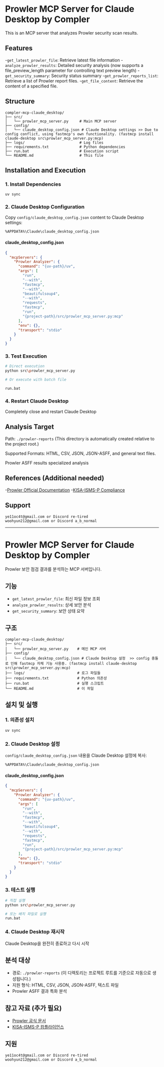 # Prowler MCP Server for Claude Desktop by Compler
This is an MCP server that analyzes Prowler security scan results.

## Features
-`get_latest_prowler_file`: Retrieve latest file information
-`analyze_prowler_results`: Detailed security analysis (now supports a file_preview_length parameter for controlling text preview length)
-`get_security_summary`: Security status summary
-`get_prowler_reports_list`: Retrieve a list of Prowler report files.
-`get_file_content`: Retrieve the content of a specified file.

## Structure
```
compler-mcp-claude_desktop/
├── src/
│   └── prowler_mcp_server.py     # Main MCP server
├── config/
│   └── claude_desktop_config.json # Claude Desktop settings >> Due to config conflict, using fastmcp's own functionality. (fastmcp install claude-desktop src\prowler_mcp_server.py:mcp)
├── logs/                         # Log files
├── requirements.txt              # Python dependencies
├── run.bat                       # Execution script
└── README.md                     # This file
```

## Installation and Execution
### 1. Install Dependencies
```bash
uv sync
```

### 2. Claude Desktop Configuration
Copy `config/claude_desktop_config.json` content to Claude Desktop settings:
```
%APPDATA%\Claude\claude_desktop_config.json
```

#### claude_desktop_config.json
```json
{
  "mcpServers": {
    "Prowler Analyzer": {
      "command": "{uv-path}/uv",
      "args": [
        "run",
        "--with",
        "fastmcp",
        "--with",
        "beautifulsoup4",
        "--with",
        "requests",
        "fastmcp",
        "run",
        "{project-path}/src/prowler_mcp_server.py:mcp"
      ],
      "env": {},
      "transport": "stdio"
    }
  }
}
```

### 3. Test Execution
```bash
# Direct execution
python src\prowler_mcp_server.py

# Or execute with batch file

run.bat
```

### 4. Restart Claude Desktop
Completely close and restart Claude Desktop


## Analysis Target
Path: `./prowler-reports` (This directory is automatically created relative to the project root.)

Supported Formats: HTML, CSV, JSON, JSON-ASFF, and general text files.

Prowler ASFF results specialized analysis

## References (Additional needed)
-[Prowler Official Documentation](https://docs.prowler.com/projects/prowler-open-source/en/latest/tutorials/prowler-app/)
-[KISA-ISMS-P Compliance](https://hub.prowler.com/compliance/kisa_isms_p_2023_aws)

## Support
```
ye11oc4t@gmail.com or Discord re-tired
woohyun212@gmail.com or Discord a_b_normal
```


___



# Prowler MCP Server for Claude Desktop by Compler

Prowler 보안 점검 결과를 분석하는 MCP 서버입니다.

## 기능
- `get_latest_prowler_file`: 최신 파일 정보 조회
- `analyze_prowler_results`: 상세 보안 분석
- `get_security_summary`: 보안 상태 요약

## 구조
```
compler-mcp-claude_desktop/
├── src/
│   └── prowler_mcp_server.py    # 메인 MCP 서버
├── config/
│   └── claude_desktop_config.json # Claude Desktop 설정  >> config 충돌로 인해 fastmcp 자체 기능 사용중. (fastmcp install claude-desktop src\prowler_mcp_server.py:mcp)
├── logs/                        # 로그 파일들
├── requirements.txt             # Python 의존성
├── run.bat                      # 실행 스크립트
└── README.md                    # 이 파일
```

## 설치 및 실행

### 1. 의존성 설치
```bash
uv sync
```

### 2. Claude Desktop 설정
`config/claude_desktop_config.json` 내용을 Claude Desktop 설정에 복사:
```
%APPDATA%\Claude\claude_desktop_config.json
```

#### claude_desktop_config.json
```json
{
  "mcpServers": {
    "Prowler Analyzer": {
      "command": "{uv-path}/uv",
      "args": [
        "run",
        "--with",
        "fastmcp",
        "--with",
        "beautifulsoup4",
        "--with",
        "requests",
        "fastmcp",
        "run",
        "{project-path}/src/prowler_mcp_server.py:mcp"
      ],
      "env": {},
      "transport": "stdio"
    }
  }
}
```


### 3. 테스트 실행
```bash
# 직접 실행
python src\prowler_mcp_server.py

# 또는 배치 파일로 실행
run.bat
```

### 4. Claude Desktop 재시작
Claude Desktop을 완전히 종료하고 다시 시작

##  분석 대상
- 경로: `./prowler-reports` (이 디렉토리는 프로젝트 루트를 기준으로 자동으로 생성됩니다.) 
- 지원 형식: HTML, CSV, JSON, JSON-ASFF, 텍스트 파일
- Prowler ASFF 결과 특화 분석

## 참고 자료 (추가 필요)
- [Prowler 공식 문서](https://docs.prowler.com/projects/prowler-open-source/en/latest/tutorials/prowler-app/)
- [KISA-ISMS-P 컴플라이언스](https://hub.prowler.com/compliance/kisa_isms_p_2023_aws)

## 지원
```
ye11oc4t@gmail.com or Discord re-tired
woohyun212@gmail.com or Discord a_b_normal
```
